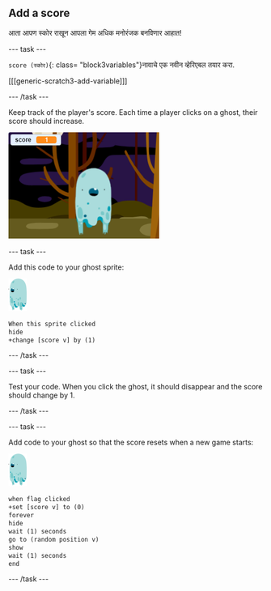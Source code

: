 ## Add a score

आता आपण स्कोर राखून आपला गेम अधिक मनोरंजक बनविणार आहात!

\--- task \---

`score (स्कोर)`{: class= "block3variables"}नावाचे एक नवीन व्हेरिएबल तयार करा.

[[[generic-scratch3-add-variable]]]

\--- /task \---

Keep track of the player's score. Each time a player clicks on a ghost, their score should increase.

![वाढणारा गुण](images/ghost-score-test.png)

\--- task \---

Add this code to your ghost sprite:

![भूत-स्प्राइट](images/ghost-sprite.png)

```blocks3
When this sprite clicked
hide
+change [score v] by (1)
```

\--- /task \---

\--- task \---

Test your code. When you click the ghost, it should disappear and the score should change by 1.

\--- /task \---

\--- task \---

Add code to your ghost so that the score resets when a new game starts:

![भूत-स्प्राइट](images/ghost-sprite.png)

```blocks3
when flag clicked
+set [score v] to (0)
forever
hide
wait (1) seconds
go to (random position v)
show
wait (1) seconds
end
```

\--- /task \---